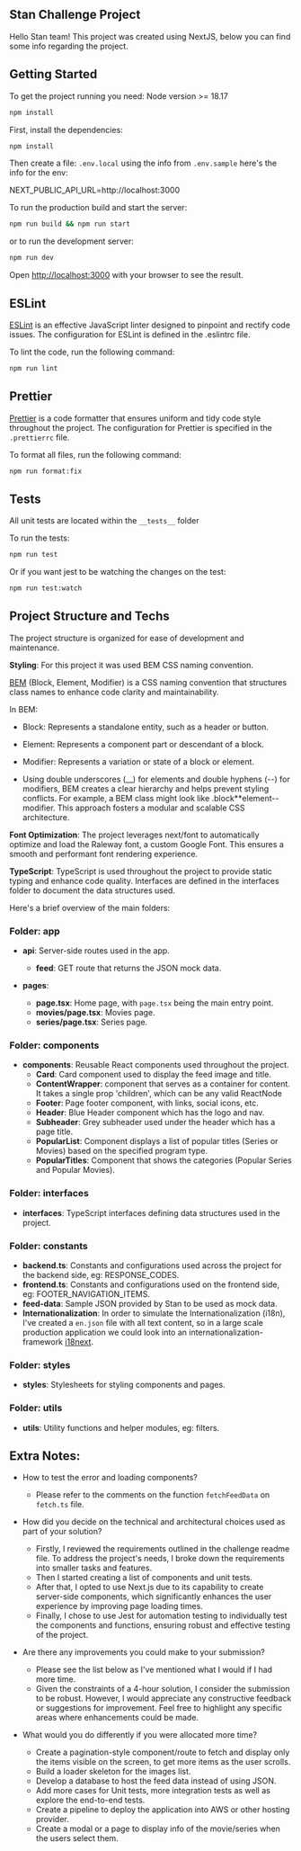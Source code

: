## Stan Challenge Project

Hello Stan team! This project was created using NextJS, below you can find some info regarding the project.

## Getting Started

To get the project running you need: Node version >= 18.17

```bash
npm install
```

First, install the dependencies:

```bash
npm install
```

Then create a file: `.env.local` using the info from `.env.sample`
here's the info for the env:

NEXT_PUBLIC_API_URL=http://localhost:3000


To run the production build and start the server:

```bash
npm run build && npm run start
```

or to run the development server:

```bash
npm run dev
```

Open [http://localhost:3000](http://localhost:3000) with your browser to see the result.

## ESLint

[ESLint](https://eslint.org/) is an effective JavaScript linter designed to pinpoint and rectify code issues. The configuration for ESLint is defined in the .eslintrc file.

To lint the code, run the following command:

```bash
npm run lint
```

## Prettier

[Prettier](https://prettier.io/) is a code formatter that ensures uniform and tidy code style throughout the project. The configuration for Prettier is specified in the `.prettierrc` file.

To format all files, run the following command:

```bash
npm run format:fix
```

## Tests

All unit tests are located within the `__tests__` folder

To run the tests:

```bash
npm run test
```

Or if you want jest to be watching the changes on the test:

```bash
npm run test:watch
```

## Project Structure and Techs

The project structure is organized for ease of development and maintenance.

**Styling**:
For this project it was used BEM CSS naming convention.

[BEM](https://getbem.com/introduction/) (Block, Element, Modifier) is a CSS naming convention that structures class names to enhance code clarity and maintainability.

In BEM:

- Block: Represents a standalone entity, such as a header or button.
- Element: Represents a component part or descendant of a block.
- Modifier: Represents a variation or state of a block or element.

- Using double underscores (\_\_) for elements and double hyphens (--) for modifiers, BEM creates a clear hierarchy and helps prevent styling conflicts.
  For example, a BEM class might look like .block\*\*element--modifier. This approach fosters a modular and scalable CSS architecture.

**Font Optimization**:
The project leverages next/font to automatically optimize and load the Raleway font, a custom Google Font. This ensures a smooth and performant font rendering experience.

**TypeScript**:
TypeScript is used throughout the project to provide static typing and enhance code quality. Interfaces are defined in the interfaces folder to document the data structures used.

Here's a brief overview of the main folders:

### Folder: app

- **api**: Server-side routes used in the app.

  - **feed**: GET route that returns the JSON mock data.

- **pages**:
  - **page.tsx**: Home page, with `page.tsx` being the main entry point.
  - **movies/page.tsx**: Movies page.
  - **series/page.tsx**: Series page.

### Folder: components

- **components**: Reusable React components used throughout the project.
  - **Card**: Card component used to display the feed image and title.
  - **ContentWrapper**: component that serves as a container for content. It takes a single prop 'children', which can be any valid ReactNode
  - **Footer**: Page footer component, with links, social icons, etc.
  - **Header**: Blue Header component which has the logo and nav.
  - **Subheader**: Grey subheader used under the header which has a page title.
  - **PopularList**: Component displays a list of popular titles (Series or Movies) based on the specified program type.
  - **PopularTitles**: Component that shows the categories (Popular Series and Popular Movies).

### Folder: interfaces

- **interfaces**: TypeScript interfaces defining data structures used in the project.

### Folder: constants

- **backend.ts**: Constants and configurations used across the project for the backend side, eg: RESPONSE_CODES.
- **frontend.ts**: Constants and configurations used on the frontend side, eg: FOOTER_NAVIGATION_ITEMS.
- **feed-data**: Sample JSON provided by Stan to be used as mock data.
- **Internationalization**: In order to simulate the Internationalization (i18n), I've created a `en.json` file with all text content, so in a large scale production application we could look into an internationalization-framework [i18next](https://www.i18next.com/).

### Folder: styles

- **styles**: Stylesheets for styling components and pages.

### Folder: utils

- **utils**: Utility functions and helper modules, eg: filters.

## Extra Notes:

- How to test the error and loading components?

  - Please refer to the comments on the function `fetchFeedData` on `fetch.ts` file.

- How did you decide on the technical and architectural choices used as part of your solution?

  - Firstly, I reviewed the requirements outlined in the challenge readme file. To address the project's needs, I broke down the requirements into smaller tasks and features.
  - Then I started creating a list of components and unit tests.
  - After that, I opted to use Next.js due to its capability to create server-side components, which significantly enhances the user experience by improving page loading times.
  - Finally, I chose to use Jest for automation testing to individually test the components and functions, ensuring robust and effective testing of the project.

- Are there any improvements you could make to your submission?

  - Please see the list below as I've mentioned what I would if I had more time.
  - Given the constraints of a 4-hour solution, I consider the submission to be robust. However, I would appreciate any constructive feedback or suggestions for improvement. 
  Feel free to highlight any specific areas where enhancements could be made.

- What would you do differently if you were allocated more time?
  - Create a pagination-style component/route to fetch and display only the items visible on the screen, to get more items as the user scrolls.
  - Build a loader skeleton for the images list.
  - Develop a database to host the feed data instead of using JSON.
  - Add more cases for Unit tests, more integration tests as well as explore the end-to-end tests.
  - Create a pipeline to deploy the application into AWS or other hosting provider.
  - Create a modal or a page to display info of the movie/series when the users select them.